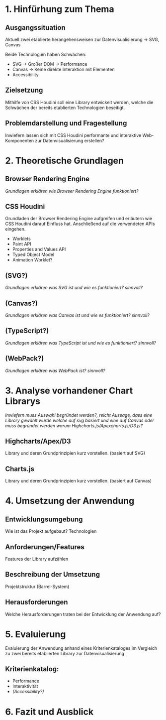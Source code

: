 # 1. Hinfürhung zum Thema

## Ausgangssituation

Aktuell zwei etablierte herangehensweisen zur Datenvisualisierung -> SVG, Canvas

Beide Technologien haben Schwächen:

- SVG -> Großer DOM -> Performance
- Canvas -> Keine direkte Interaktion mit Elementen
- Accessibility

## Zielsetzung

Mithilfe von CSS Houdini soll eine Library entwickelt werden, welche die Schwächen der bereits etablierten Technologien beseitigt.

## Problemdarstellung und Fragestellung

Inwiefern lassen sich mit CSS Houdini performante und interaktive Web-Komponenten zur Datenvisualisierung erstellen?

# 2. Theoretische Grundlagen

## Browser Rendering Engine

_Grundlagen erklären wie Browser Rendering Engine funktioniert?_

## CSS Houdini

Grundladen der Browser Rendering Engine aufgreifen und erläutern wie CSS Houdini darauf Einfluss hat. Anschließend auf die verwendeten APIs eingehen.

- Worklets
- Paint API
- Properties and Values API
- Typed Object Model
- Animation Worklet?

## (SVG?)

_Grundlagen erklären was SVG ist und wie es funktioniert? sinnvoll?_

## (Canvas?)

_Grundlagen erklären was Canvas ist und wie es funktioniert? sinnvoll?_

## (TypeScript?)

_Grundlagen erklären was TypeScript ist und wie es funktioniert? sinnvoll?_

## (WebPack?)

_Grundlagen erklären was WebPack ist? sinnvoll?_

# 3. Analyse vorhandener Chart Librarys

_Inwiefern muss Auswahl begründet werden?, reicht Aussage, dass eine Library gewählt wurde welche auf svg basiert und eine auf Canvas oder muss begründet werden warum Highcharts.js/Apexcharts.js/D3.js?_

## Highcharts/Apex/D3

Library und deren Grundprinzipien kurz vorstellen.
(basiert auf SVG)

## Charts.js

Library und deren Grundprinzipien kurz vorstellen.
(basiert auf Canvas)

# 4. Umsetzung der Anwendung

## Entwicklungsumgebung

Wie ist das Projekt aufgebaut? Technologien

## Anforderungen/Features

Features der Library aufzählen

## Beschreibung der Umsetzung

Projektstruktur (Barrel-System)

## Herausforderungen

Welche Herausforderungen traten bei der Entwicklung der Anwendung auf?

# 5. Evaluierung

Evaluierung der Anwendung anhand eines Kriterienkataloges im Vergleich zu zwei bereits etablierten Library zur Datenvisualisierung

## Kriterienkatalog:

- Performance
- Interaktivität
- _(Accessibility?)_

# 6. Fazit und Ausblick
